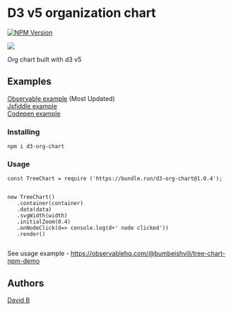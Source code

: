 # D3 v5 organization chart
[![NPM Version](https://d25lcipzij17d.cloudfront.net/badge.svg?id=js&type=6&v=1.0.5&x2=0)](https://npmjs.org/package/d3-org-chart) 





![](https://user-images.githubusercontent.com/6873202/57747856-5c078e00-76e8-11e9-82fe-73aa09ff42dd.gif)




Org chart built with d3 v5

## Examples

[Observable example](https://observablehq.com/@bumbeishvili/d3-v5-organization-chart)  (Most Updated)   
[Jsfiddle example](https://jsfiddle.net/k2ucqayn/)   
[Codepen example](https://codepen.io/bumbeishvili/full/arpJrv)  



### Installing

```
npm i d3-org-chart
```

### Usage
```
const TreeChart = require ('https://bundle.run/d3-org-chart@1.0.4');


new TreeChart()
   .container(container)
   .data(data)
   .svgWidth(width)
   .initialZoom(0.4)
   .onNodeClick(d=> console.log(d+' node clicked'))
   .render()
 
```

See usage example - https://observablehq.com/@bumbeishvili/tree-chart-npm-demo

## Authors

 [David   B ](https://davidb.dev)


